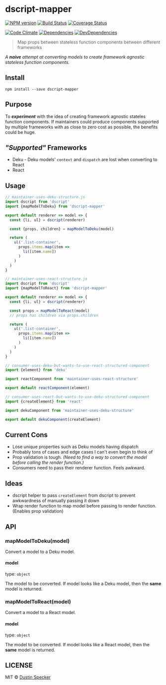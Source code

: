 # dscript-mapper
[![NPM version](https://badge.fury.io/js/dscript-mapper.svg)](https://badge.fury.io/js/dscript-mapper) [![Build Status](https://travis-ci.org/dustinspecker/dscript-mapper.svg)](https://travis-ci.org/dustinspecker/dscript-mapper) [![Coverage Status](https://img.shields.io/coveralls/dustinspecker/dscript-mapper.svg)](https://coveralls.io/r/dustinspecker/dscript-mapper?branch=master)

[![Code Climate](https://codeclimate.com/github/dustinspecker/dscript-mapper/badges/gpa.svg)](https://codeclimate.com/github/dustinspecker/dscript-mapper) [![Dependencies](https://david-dm.org/dustinspecker/dscript-mapper.svg)](https://david-dm.org/dustinspecker/dscript-mapper/#info=dependencies&view=table) [![DevDependencies](https://david-dm.org/dustinspecker/dscript-mapper/dev-status.svg)](https://david-dm.org/dustinspecker/dscript-mapper/#info=devDependencies&view=table)

> Map props between stateless function components between different frameworks

*A **naive** attempt at converting models to create framework agnostic stateless function components.*

## Install
```
npm install --save dscript-mapper
```

## Purpose

To ***experiment*** with the idea of creating framework agnostic stateles function components. If maintainers could produce components supported by multiple frameworks with as close to
zero cost as possible, the benefits could be huge.

## *"Supported"* Frameworks
- Deku - Deku models' `context` and `dispatch` are lost when converting to React
- React

## Usage
```javascript
// maintainer-uses-deku-structure.js
import dscript from 'dscript'
import {mapModelToDeku} from 'dscript-mapper'

export default renderer => model => {
  const {li, ul} = dscript(renderer)

  const {props, children} = mapModelToDeku(model)

  return (
    ul('.list-container',
      props.items.map(item =>
        li([item.name])
      )
    )
  )  
}
```

```javascript
// maintainer-uses-react-structure.js
import dscript from 'dscript'
import {mapModelToReact} from 'dscript-mapper'

export default renderer => model => {
  const {li, ul} = dscript(renderer)

  const props = mapModelToReact(model)
  // props has children via props.children

  return (
    ul('.list-container',
      props.items.map(item =>
        li([item.name])
      )
    )
  )  
}

```

```javascript
// consumer-uses-deku-but-wants-to-use-react-structured-component
import {element} from 'deku'

import reactComponent from 'maintainer-uses-react-structure'

export default reactComponent(element)
```

```javascript
// consumer-uses-react-but-wants-to-use-deku-structured-component
import {createElement} from 'react'

import dekuComponent from 'maintainer-uses-deku-structure'

export default dekuComponent(createElement)
```

## Current Cons

- Lose unique properties such as Deku models having dispatch
- Probably tons of cases and edge cases I can't even begin to think of
- Prop validation is tough. *(Need to find a way to convert the model before calling the render function.)*
- Consumers need to pass their renderer function. Feels awkward.

## Ideas
- dscript helper to pass `createElement` from dscript to prevent awkwardness of manually passing it down
- Wrap render function to map model before passing to render function. (Enables prop validation)

## API

### mapModelToDeku(model)
Convert a model to a Deku model.

#### model
type: `object`

The model to be converted. If model looks like a Deku model, then the **same** model is returned.

### mapModelToReact(model)
Convert a model to a React model.

#### model
type: `object`

The model to be converted. If model looks like a React model, then the **same** model is returned.

## LICENSE
MIT © [Dustin Specker](https://github.com/dustinspecker)
